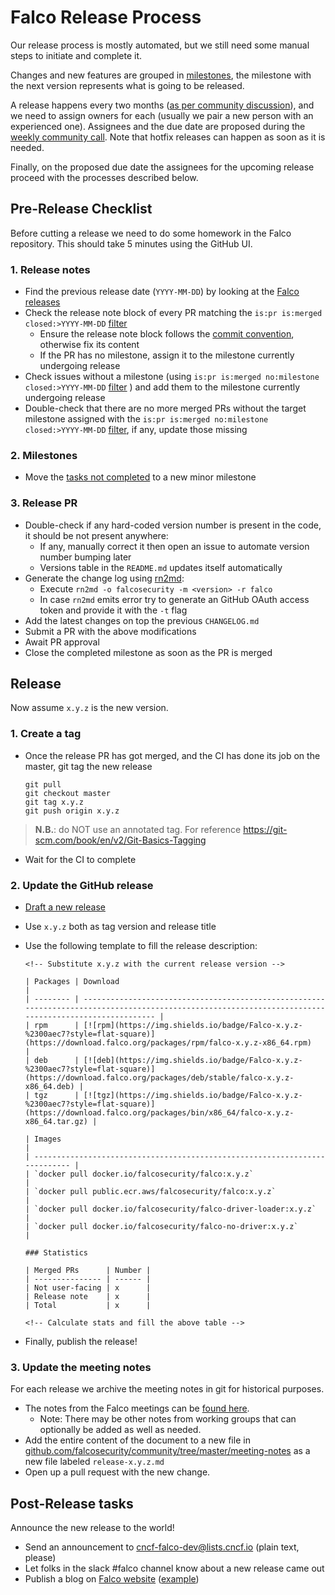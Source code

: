 # Falco Release Process

Our release process is mostly automated, but we still need some manual steps to initiate and complete it.

Changes and new features are grouped in [milestones](https://github.com/falcosecurity/falco/milestones), the milestone with the next version represents what is going to be released.

A release happens every two months ([as per community discussion](https://github.com/falcosecurity/community/blob/master/meeting-notes/2020-09-30.md#agenda)), and we need to assign owners for each (usually we pair a new person with an experienced one). Assignees and the due date are proposed during the [weekly community call](https://github.com/falcosecurity/community). Note that hotfix releases can happen as soon as it is needed.

Finally, on the proposed due date the assignees for the upcoming release proceed with the processes described below.

## Pre-Release Checklist

Before cutting a release we need to do some homework in the Falco repository. This should take 5 minutes using the GitHub UI.

### 1. Release notes
- Find the previous release date (`YYYY-MM-DD`) by looking at the [Falco releases](https://github.com/falcosecurity/falco/releases)
- Check the release note block of every PR matching the `is:pr is:merged closed:>YYYY-MM-DD` [filter](https://github.com/falcosecurity/falco/pulls?q=is%3Apr+is%3Amerged+closed%3A%3EYYYY-MM-DD)
    - Ensure the release note block follows the [commit convention](https://github.com/falcosecurity/.github/blob/master/CONTRIBUTING.md#commit-convention), otherwise fix its content
    - If the PR has no milestone, assign it to the milestone currently undergoing release
- Check issues without a milestone (using `is:pr is:merged no:milestone closed:>YYYY-MM-DD` [filter](https://github.com/falcosecurity/falco/pulls?q=is%3Apr+is%3Amerged+no%3Amilestone+closed%3A%3EYYYY-MM-DD) ) and add them to the milestone currently undergoing release
- Double-check that there are no more merged PRs without the target milestone assigned with the `is:pr is:merged no:milestone closed:>YYYY-MM-DD` [filter](https://github.com/falcosecurity/falco/pulls?q=is%3Apr+is%3Amerged+no%3Amilestone+closed%3A%3EYYYY-MM-DD), if any, update those missing

### 2. Milestones

- Move the [tasks not completed](https://github.com/falcosecurity/falco/pulls?q=is%3Apr+is%3Aopen) to a new minor milestone

### 3. Release PR

- Double-check if any hard-coded version number is present in the code, it should be not present anywhere:
    - If any, manually correct it then open an issue to automate version number bumping later
    - Versions table in the `README.md` updates itself automatically
- Generate the change log using [rn2md](https://github.com/leodido/rn2md):
    - Execute `rn2md -o falcosecurity -m <version> -r falco`
    - In case `rn2md` emits error try to generate an GitHub OAuth access token and provide it with the `-t` flag
- Add the latest changes on top the previous `CHANGELOG.md`
- Submit a PR with the above modifications
- Await PR approval
- Close the completed milestone as soon as the PR is merged

## Release

Now assume `x.y.z` is the new version.

### 1. Create a tag

- Once the release PR has got merged, and the CI has done its job on the master, git tag the new release

    ```
    git pull
    git checkout master
    git tag x.y.z
    git push origin x.y.z
    ```

> **N.B.**: do NOT use an annotated tag. For reference https://git-scm.com/book/en/v2/Git-Basics-Tagging

- Wait for the CI to complete

### 2. Update the GitHub release

- [Draft a new release](https://github.com/falcosecurity/falco/releases/new)
- Use `x.y.z` both as tag version and release title
- Use the following template to fill the release description:
    ```
    <!-- Substitute x.y.z with the current release version -->

    | Packages | Download                                                                                                                                               |
    | -------- | ------------------------------------------------------------------------------------------------------------------------------------------------------ |
    | rpm      | [![rpm](https://img.shields.io/badge/Falco-x.y.z-%2300aec7?style=flat-square)](https://download.falco.org/packages/rpm/falco-x.y.z-x86_64.rpm)        |
    | deb      | [![deb](https://img.shields.io/badge/Falco-x.y.z-%2300aec7?style=flat-square)](https://download.falco.org/packages/deb/stable/falco-x.y.z-x86_64.deb) |
    | tgz      | [![tgz](https://img.shields.io/badge/Falco-x.y.z-%2300aec7?style=flat-square)](https://download.falco.org/packages/bin/x86_64/falco-x.y.z-x86_64.tar.gz) |

    | Images                                                                      |
    | --------------------------------------------------------------------------- |
    | `docker pull docker.io/falcosecurity/falco:x.y.z`                           |
    | `docker pull public.ecr.aws/falcosecurity/falco:x.y.z`                      |
    | `docker pull docker.io/falcosecurity/falco-driver-loader:x.y.z`             |
    | `docker pull docker.io/falcosecurity/falco-no-driver:x.y.z`                 |

    ### Statistics

    | Merged PRs      | Number |
    | --------------- | ------ |
    | Not user-facing | x      |
    | Release note    | x      |
    | Total           | x      |

    <!-- Calculate stats and fill the above table -->
    ```

- Finally, publish the release!

### 3. Update the meeting notes

For each release we archive the meeting notes in git for historical purposes.

 - The notes from the Falco meetings can be [found here](https://hackmd.io/3qYPnZPUQLGKCzR14va_qg).
    - Note: There may be other notes from working groups that can optionally be added as well as needed.
 - Add the entire content of the document to a new file in [github.com/falcosecurity/community/tree/master/meeting-notes](https://github.com/falcosecurity/community/tree/master/meeting-notes) as a new file labeled `release-x.y.z.md`
 - Open up a pull request with the new change.


## Post-Release tasks

Announce the new release to the world!

- Send an announcement to cncf-falco-dev@lists.cncf.io (plain text, please)
- Let folks in the slack #falco channel know about a new release came out
- Publish a blog on [Falco website](https://github.com/falcosecurity/falco-website) ([example](https://github.com/falcosecurity/falco-website/blob/master/content/en/blog/falco-0-28-1.md))

